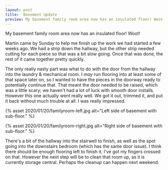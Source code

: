 ```yaml
---
layout: post
title:  Basement Update 
preview: My basement family room area now has an insulated floor! Woot!  
---
```


My basement family room area now has an insulated floor! Woot! 

Martin came by Sunday to help me finish up the work we had started a few weeks ago. We had a strip down the hallway, but the other strip needed cutting for each piece so that was a bit slow going. Once that was done, the rest of it came together pretty quickly. 

The only really nasty part was what to do with the door from the hallway into the laundry & mechanical room. I *may* run flooring into at least some of that space later on, so I wanted to have the pieces in the doorway ready to potentially continue that. That meant the door needed to be raised, which was a little scary; we haven't had a lot of luck with smooth door installs. However this one actually went really well. We got it out, trimmed it, and put it back without much trouble at all. I was really impressed. 

{% asset 2020/01/20/familyroom-left.jpg alt="Left side of basement with sub-floor." %}

{% asset 2020/01/20/familyroom-right.jpg alt="Right side of basement with sub-floor." %}

There's a bit of the hallway into the stairwell to finish, as well as the spot going into the downstairs bedroom (which has the same door issue). I think there should be enough flooring left to finish it. I've got my fingers crossed on that. However the next step will be to clean that room up, as it is currently storage central. Perhaps the cleanup can happen next weekend.

